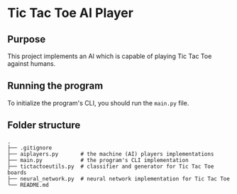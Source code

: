 # Tic Tac Toe AI Player

## Purpose

This project implements an AI which is capable of playing Tic Tac Toe against humans.

## Running the program

To initialize the program's CLI, you should run the `main.py` file.

## Folder structure

```
.
├── .gitignore
├── aiplayers.py       # the machine (AI) players implementations
├── main.py            # the program's CLI implementation
├── tictactoeutils.py  # classifier and generator for Tic Tac Toe boards
├── neural_network.py  # neural network implementation for Tic Tac Toe
└── README.md
```